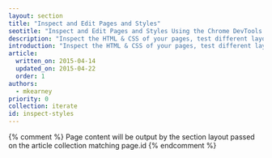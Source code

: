 ```yaml
---
layout: section
title: "Inspect and Edit Pages and Styles"
seotitle: "Inspect and Edit Pages and Styles Using the Chrome DevTools Elements Panel"
description: "Inspect the HTML & CSS of your pages, test different layouts, and live-edit CSS."
introduction: "Inspect the HTML & CSS of your pages, test different layouts, and live-edit CSS using the Chrome Dev Tools Elements panel."
article:
  written_on: 2015-04-14
  updated_on: 2015-04-22
  order: 1
authors:
  - mkearney
priority: 0
collection: iterate
id: inspect-styles
---
```


{% comment %}
Page content will be output by the section layout passed on the article collection matching page.id
{% endcomment %}